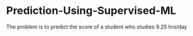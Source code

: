 # Prediction-Using-Supervised-ML
The problem is to predict the score of a student who studies 9.25 hrs/day
